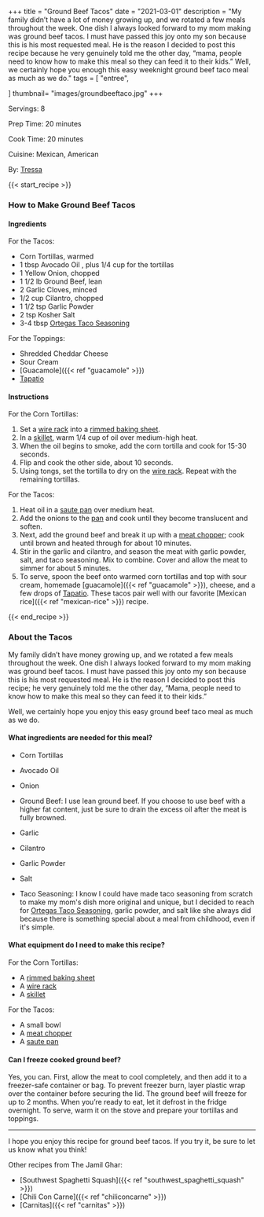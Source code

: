 +++
title = "Ground Beef Tacos" 
date = "2021-03-01"
description = "My family didn’t have a lot of money growing up, and we rotated a few meals throughout the week. One dish I always looked forward to my mom making was ground beef tacos. I must have passed this joy onto my son because this is his most requested meal. He is the reason I decided to post this recipe because he very genuinely told me the other day, “mama, people need to know how to make this meal so they can feed it to their kids.” Well, we certainly hope you enough this easy weeknight ground beef taco meal as much as we do."
tags = [
    "entree",
    
]
thumbnail= "images/groundbeeftaco.jpg"
+++

Servings: 8 <!--more-->

Prep Time: 20 minutes

Cook Time: 20 minutes

Cuisine: Mexican, American 

By: [Tressa](https://www.jamilghar.com/about/)

{{< start_recipe >}}

### How to Make Ground Beef Tacos 

#### Ingredients 

For the Tacos: 

* Corn Tortillas, warmed 
* 1 tbsp Avocado Oil , plus 1/4 cup for the tortillas
* 1 Yellow Onion, chopped
* 1 1/2 lb Ground Beef, lean 
* 2 Garlic Cloves, minced
* 1/2 cup Cilantro, chopped 
* 1 1/2 tsp Garlic Powder
* 2 tsp Kosher Salt 
* 3-4 tbsp [Ortegas Taco Seasoning](https://amzn.to/3q8Va3F) 
 
For the Toppings: 

* Shredded Cheddar Cheese
* Sour Cream
* [Guacamole]({{< ref "guacamole" >}})
* [Tapatio](https://amzn.to/3HB21ww) 

#### Instructions 

For the Corn Tortillas: 

1. Set a [wire rack](https://amzn.to/3qP6fL9) into a [rimmed baking sheet](https://amzn.to/3Cvqcsq). 
2. In a [skillet](https://amzn.to/3qPphRG), warm 1/4 cup of oil over medium-high heat. 
3. When the oil begins to smoke, add the corn tortilla and cook for 15-30 seconds. 
4. Flip and cook the other side, about 10 seconds. 
5. Using tongs, set the tortilla to dry on the [wire rack](https://amzn.to/3qP6fL9). Repeat with the remaining tortillas.  

For the Tacos: 
1. Heat oil in a [saute pan](https://amzn.to/3oE3WYv) over medium heat. 
2. Add the onions to the [pan](https://amzn.to/3oE3WYv) and cook until they become translucent and soften. 
3. Next, add the ground beef and break it up with a [meat chopper](https://amzn.to/3bQ2coS); cook until brown and heated through for about 10 minutes. 
4. Stir in the garlic and cilantro, and season the meat with garlic powder, salt, and taco seasoning. Mix to combine. Cover and allow the meat to simmer for about 5 minutes. 
5. To serve, spoon the beef onto warmed corn tortillas and top with sour cream, homemade [guacamole]({{< ref "guacamole" >}}), cheese, and a few drops of [Tapatio](https://amzn.to/3HB21ww). These tacos pair well with our favorite [Mexican rice]({{< ref "mexican-rice" >}}) recipe. 

{{< end_recipe >}}

### About the Tacos

My family didn’t have money growing up, and we rotated a few meals throughout the week. One dish I always looked forward to my mom making was ground beef tacos. I must have passed this joy onto my son because this is his most requested meal. He is the reason I decided to post this recipe; he very genuinely told me the other day, “Mama, people need to know how to make this meal so they can feed it to their kids.”  

Well, we certainly hope you enjoy this easy ground beef taco meal as much as we do.

#### What ingredients are needed for this meal?

* Corn Tortillas 

* Avocado Oil 

* Onion 

* Ground Beef: I use lean ground beef. If you choose to use beef with a higher fat content, just be sure to drain the excess oil after the meat is fully browned.

* Garlic 

* Cilantro 

* Garlic Powder 

* Salt 

* Taco Seasoning: I know I could have made taco seasoning from scratch to make my mom's dish more original and unique, but I decided to reach for [Ortegas Taco Seasoning](https://amzn.to/3q8Va3F), garlic powder, and salt like she always did because there is something special about a meal from childhood, even if it's simple.

#### What equipment do I need to make this recipe? 

For the Corn Tortillas: 
* A [rimmed baking sheet](https://amzn.to/3Cvqcsq)
* A [wire rack](https://amzn.to/3qP6fL9) 
* A [skillet](https://amzn.to/3qPphRG)

For the Tacos: 
* A small bowl 
* A [meat chopper](https://amzn.to/3bQ2coS)
* A [saute pan](https://amzn.to/3oE3WYv)

#### Can I freeze cooked ground beef? 

Yes, you can. First, allow the meat to cool completely, and then add it to a freezer-safe container or bag. To prevent freezer burn, layer plastic wrap over the container before securing the lid. The ground beef will freeze for up to 2 months. When you’re ready to eat, let it defrost in the fridge overnight. To serve, warm it on the stove and prepare your tortillas and toppings. 

----

I hope you enjoy this recipe for ground beef tacos. If you try it, be sure to let us know what you think!

Other recipes from The Jamil Ghar:

* [Southwest Spaghetti Squash]({{< ref "southwest_spaghetti_squash" >}}) 
* [Chili Con Carne]({{< ref "chiliconcarne" >}}) 
* [Carnitas]({{< ref "carnitas" >}}) 

